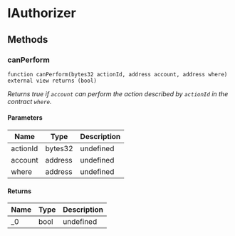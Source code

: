 # IAuthorizer









## Methods

### canPerform

```solidity
function canPerform(bytes32 actionId, address account, address where) external view returns (bool)
```



*Returns true if `account` can perform the action described by `actionId` in the contract `where`.*

#### Parameters

| Name | Type | Description |
|---|---|---|
| actionId | bytes32 | undefined |
| account | address | undefined |
| where | address | undefined |

#### Returns

| Name | Type | Description |
|---|---|---|
| _0 | bool | undefined |




